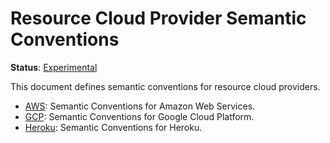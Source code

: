 <!--- Hugo front matter used to generate the website version of this page:
linkTitle: Resource Cloud Provider
path_base_for_github_subdir:
  from: content/en/docs/specs/semconv/resource/cloud-provider/_index.md
  to: resource/cloud-provider/README.md
--->

# Resource Cloud Provider Semantic Conventions

**Status**: [Experimental][DocumentStatus]

This document defines semantic conventions for resource cloud providers.

* [AWS](aws/README.md): Semantic Conventions for Amazon Web Services.
* [GCP](gcp/README.md): Semantic Conventions for Google Cloud Platform.
* [Heroku](heroku.md): Semantic Conventions for Heroku.

[DocumentStatus]: https://github.com/open-telemetry/opentelemetry-specification/blob/v1.21.0/specification/document-status.md
